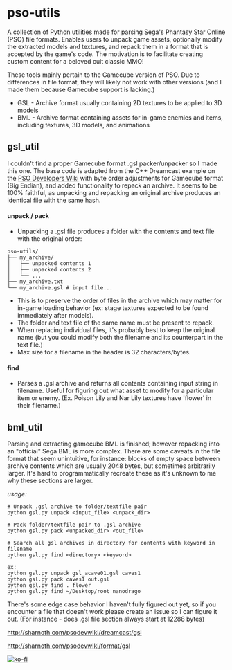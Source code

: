 # pso-utils
A collection of Python utilities made for parsing Sega's Phantasy Star Online (PSO) file formats. Enables users to unpack game assets, optionally modify the extracted models and textures, and repack them in a format that is accepted by the game's code. The motivation is to facilitate creating custom content for a beloved cult classic MMO!

These tools mainly pertain to the Gamecube version of PSO. Due to differences in file format, they will likely not work with other versions (and I made them because Gamecube support is lacking.)

- GSL - Archive format usually containing 2D textures to be applied to 3D models
- BML - Archive format containing assets for in-game enemies and items, including textures, 3D models, and animations 

## gsl_util
I couldn't find a proper Gamecube format .gsl packer/unpacker so I made this one. The base code is adapted from the C++ Dreamcast example on the [PSO Developers Wiki](http://sharnoth.com/psodevwiki/start) with byte order adjustments for Gamecube format (Big Endian), and added functionality to repack an archive. It seems to be 100% faithful, as unpacking and repacking an original archive produces an identical file with the same hash. 
#### unpack / pack ####
- Unpacking a .gsl file produces a folder with the contents and text file with the original order:
```
pso-utils/
├── my_archive/
│   ├── unpacked contents 1
│   ├── unpacked contents 2
│   └── ...
├── my_archive.txt
└── my_archive.gsl # input file...
```
- This is to preserve the order of files in the archive which may matter for in-game loading behavior (ex: stage textures expected to be found immediately after models).
- The folder and text file of the same name must be present to repack.
- When replacing individual files, it's probably best to keep the original name (but you could modify both the filename and its counterpart in the text file.)
- Max size for a filename in the header is 32 characters/bytes.

#### find ####
- Parses a .gsl archive and returns all contents containing input string in filename. Useful for figuring out what asset to modify for a particular item or enemy. (Ex. Poison Lily and Nar Lily textures have 'flower' in their filename.)

## bml_util
Parsing and extracting gamecube BML is finished; however repacking into an "official" Sega BML is more complex. There are some caveats in the file format that seem unintuitive, for instance: blocks of empty space between archive contents which are usually 2048 bytes, but sometimes arbitrarily larger. It's hard to programmatically recreate these as it's unknown to me why these sections are larger.

*usage:*
```
# Unpack .gsl archive to folder/textfile pair
python gsl.py unpack <input_file> <unpack_dir>

# Pack folder/textfile pair to .gsl archive
python gsl.py pack <unpacked_dir> <out_file>

# Search all gsl archives in directory for contents with keyword in filename
python gsl.py find <directory> <keyword>

ex: 
python gsl.py unpack gsl_acave01.gsl caves1
python gsl.py pack caves1 out.gsl
python gsl.py find . flower
python gsl.py find ~/Desktop/root nanodrago
```

There's some edge case behavior I haven't fully figured out yet, so if you encounter a file that doesn't work please create an issue so I can figure it out. (For instance - does .gsl file section always start at 12288 bytes)

http://sharnoth.com/psodevwiki/dreamcast/gsl

http://sharnoth.com/psodevwiki/format/gsl

[![ko-fi](https://www.ko-fi.com/img/githubbutton_sm.svg)](https://ko-fi.com/T6T41O9SO)
